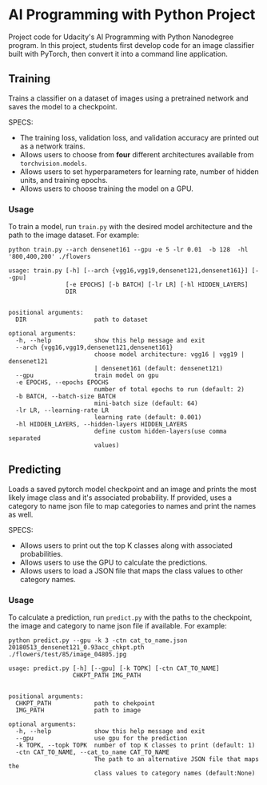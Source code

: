 

# AI Programming with Python Project

Project code for Udacity's AI Programming with Python Nanodegree program. In this project, students first develop code for an image classifier built with PyTorch, then convert it into a command line application.


## Training

Trains a classifier on a dataset of images using a pretrained network and saves the model to a checkpoint.

SPECS:
- The training loss, validation loss, and validation accuracy are printed out as
 a network trains.
- Allows users to choose from **four** different architectures available from
 `torchvision.models`.
- Allows users to set hyperparameters for learning rate, number of hidden units,
 and training epochs.
- Allows users to choose training the model on a GPU.

### Usage

To train a model, run `train.py` with the desired model architecture and the path to the image dataset. For example:

`python train.py --arch densenet161 --gpu -e 5 -lr 0.01  -b 128  -hl '800,400,200' ./flowers`



```
usage: train.py [-h] [--arch {vgg16,vgg19,densenet121,densenet161}] [--gpu]
                [-e EPOCHS] [-b BATCH] [-lr LR] [-hl HIDDEN_LAYERS]
                DIR


positional arguments:
  DIR                   path to dataset

optional arguments:
  -h, --help            show this help message and exit
  --arch {vgg16,vgg19,densenet121,densenet161}
                        choose model architecture: vgg16 | vgg19 | densenet121
                        | densenet161 (default: densenet121)
  --gpu                 train model on gpu
  -e EPOCHS, --epochs EPOCHS
                        number of total epochs to run (default: 2)
  -b BATCH, --batch-size BATCH
                        mini-batch size (default: 64)
  -lr LR, --learning-rate LR
                        learning rate (default: 0.001)
  -hl HIDDEN_LAYERS, --hidden-layers HIDDEN_LAYERS
                        define custom hidden-layers(use comma separated
                        values) 
  ```

## Predicting

Loads a saved pytorch model checkpoint and an image and prints the most likely
image class and it's associated probability. If provided, uses a category to
name json file to map categories to names and print the names as well.

SPECS:
- Allows users to print out the top K classes along with associated
 probabilities.
- Allows users to use the GPU to calculate the predictions.
- Allows users to load a JSON file that maps the class values to other category
 names.


### Usage

To calculate a prediction, run `predict.py` with the paths to the checkpoint, the image and category to name json file if available. For example:

`python predict.py --gpu -k 3 -ctn cat_to_name.json 20180513_densenet121_0.93acc_chkpt.pth ./flowers/test/85/image_04805.jpg `



```
usage: predict.py [-h] [--gpu] [-k TOPK] [-ctn CAT_TO_NAME]
                  CHKPT_PATH IMG_PATH


positional arguments:
  CHKPT_PATH            path to chekpoint
  IMG_PATH              path to image

optional arguments:
  -h, --help            show this help message and exit
  --gpu                 use gpu for the prediction
  -k TOPK, --topk TOPK  number of top K classes to print (default: 1)
  -ctn CAT_TO_NAME, --cat_to_name CAT_TO_NAME
                        The path to an alternative JSON file that maps the
                        class values to category names (default:None)
  ```
